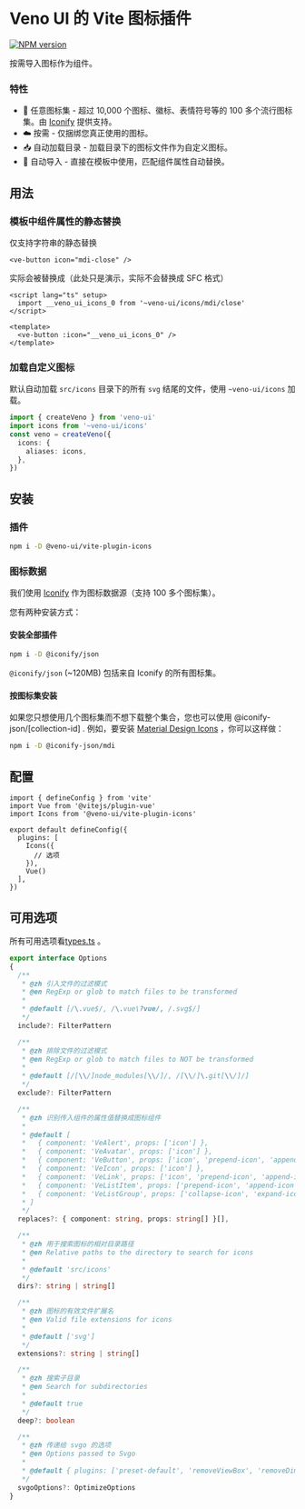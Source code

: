 # Veno UI 的 Vite 图标插件

[![NPM version](https://img.shields.io/npm/v/@veno-ui/vite-plugin-icons?color=a1b858&label=)](https://www.npmjs.com/package/@veno-ui/vite-plugin-icons)

按需导入图标作为组件。

### 特性

- 🤹 任意图标集 - 超过 10,000 个图标、徽标、表情符号等的 100 多个流行图标集。由 [Iconify](https://iconify.design/) 提供支持。
- ☁️ 按需 - 仅捆绑您真正使用的图标。
- 📥 自动加载目录 - 加载目录下的图标文件作为自定义图标。
- 📲 自动导入 - 直接在模板中使用，匹配组件属性自动替换。

## 用法

### 模板中组件属性的静态替换

仅支持字符串的静态替换

```vue
<ve-button icon="mdi-close" />
```

实际会被替换成（此处只是演示，实际不会替换成 SFC 格式）

```vue
<script lang="ts" setup>
  import __veno_ui_icons_0 from '~veno-ui/icons/mdi/close'
</script>

<template>
  <ve-button :icon="__veno_ui_icons_0" />
</template>
```

### 加载自定义图标

默认自动加载 `src/icons` 目录下的所有 `svg` 结尾的文件，使用 `~veno-ui/icons` 加载。

```ts
import { createVeno } from 'veno-ui'
import icons from '~veno-ui/icons'
const veno = createVeno({
  icons: {
    aliases: icons,
  },
})
```

## 安装

### 插件

```sh
npm i -D @veno-ui/vite-plugin-icons
```

### 图标数据

我们使用 [Iconify](https://iconify.design/) 作为图标数据源（支持 100 多个图标集）。

您有两种安装方式：

#### 安装全部插件

```sh
npm i -D @iconify/json
```

`@iconify/json` (~120MB) 包括来自 Iconify 的所有图标集。

#### 按图标集安装

如果您只想使用几个图标集而不想下载整个集合，您也可以使用 @iconify-json/[collection-id] . 例如，要安装 [Material Design Icons](https://icon-sets.iconify.design/mdi/) ，你可以这样做：

```sh
npm i -D @iconify-json/mdi
```

## 配置

```tsx
import { defineConfig } from 'vite'
import Vue from '@vitejs/plugin-vue'
import Icons from '@veno-ui/vite-plugin-icons'

export default defineConfig({
  plugins: [
    Icons({
      // 选项
    }),
    Vue()
  ],
})
```

## 可用选项

所有可用选项看[types.ts](https://github.com/qq15725/veno-ui/blob/master/packages/vite-plugin-icons/src/types.ts) 。


```ts
export interface Options
{
  /**
   * @zh 引入文件的过滤模式
   * @en RegExp or glob to match files to be transformed
   *
   * @default [/\.vue$/, /\.vue\?vue/, /.svg$/]
   */
  include?: FilterPattern

  /**
   * @zh 排除文件的过滤模式
   * @en RegExp or glob to match files to NOT be transformed
   *
   * @default [/[\\/]node_modules[\\/]/, /[\\/]\.git[\\/]/]
   */
  exclude?: FilterPattern

  /**
   * @zh 识别传入组件的属性值替换成图标组件
   *
   * @default [
   *   { component: 'VeAlert', props: ['icon'] },
   *   { component: 'VeAvatar', props: ['icon'] },
   *   { component: 'VeButton', props: ['icon', 'prepend-icon', 'append-icon'] },
   *   { component: 'VeIcon', props: ['icon'] },
   *   { component: 'VeLink', props: ['icon', 'prepend-icon', 'append-icon'] },
   *   { component: 'VeListItem', props: ['prepend-icon', 'append-icon'] },
   *   { component: 'VeListGroup', props: ['collapse-icon', 'expand-icon'] },
   * ]
   */
  replaces?: { component: string, props: string[] }[],

  /**
   * @zh 用于搜索图标的相对目录路径
   * @en Relative paths to the directory to search for icons
   *
   * @default 'src/icons'
   */
  dirs?: string | string[]

  /**
   * @zh 图标的有效文件扩展名
   * @en Valid file extensions for icons
   *
   * @default ['svg']
   */
  extensions?: string | string[]

  /**
   * @zh 搜索子目录
   * @en Search for subdirectories
   *
   * @default true
   */
  deep?: boolean

  /**
   * @zh 传递给 svgo 的选项
   * @en Options passed to Svgo
   *
   * @default { plugins: ['preset-default', 'removeViewBox', 'removeDimensions'] }
   */
  svgoOptions?: OptimizeOptions
}
```
